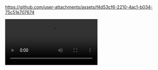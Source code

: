 

https://github.com/user-attachments/assets/f4d53cf6-2210-4ac1-b034-75c51e707674


![](output.webm)
